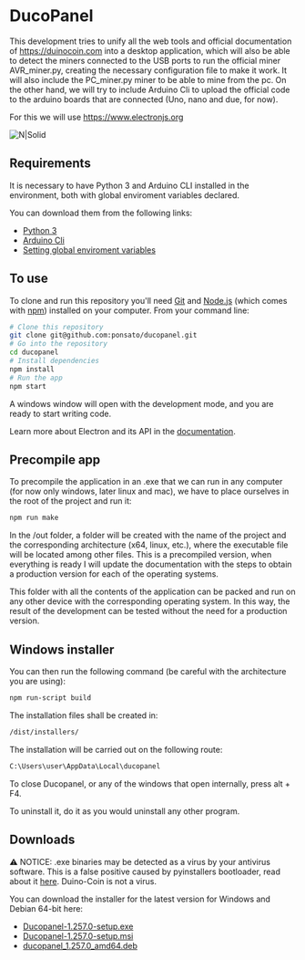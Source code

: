 # DucoPanel

This development tries to unify all the web tools and official documentation of https://duinocoin.com into a desktop application, which will also be able to detect the miners connected to the USB ports to run the official miner AVR_miner.py, creating the necessary configuration file to make it work.
It will also include the PC_miner.py miner to be able to mine from the pc.
On the other hand, we will try to include Arduino Cli to upload the official code to the arduino boards that are connected (Uno, nano and due, for now).

For this we will use https://www.electronjs.org

![N|Solid](https://media.discordapp.net/attachments/677615906322382862/866087597813792768/unknown.png?width=1249&height=670)

## Requirements

It is necessary to have Python 3 and Arduino CLI installed in the environment, both with global enviroment variables declared.

You can download them from the following links:
- [Python 3](https://www.python.org/downloads/)
- [Arduino Cli](https://arduino.github.io/arduino-cli/latest/installation/)
- [Setting global enviroment variables](https://support.shotgunsoftware.com/hc/en-us/articles/114094235653-Setting-global-environment-variables-on-Windows)

## To use

To clone and run this repository you'll need [Git](https://git-scm.com) and [Node.js](https://nodejs.org/en/download/) (which comes with [npm](http://npmjs.com)) installed on your computer. From your command line:

```bash
# Clone this repository
git clone git@github.com:ponsato/ducopanel.git
# Go into the repository
cd ducopanel
# Install dependencies
npm install
# Run the app
npm start
```
A windows window will open with the development mode, and you are ready to start writing code.

Learn more about Electron and its API in the [documentation](http://electron.atom.io/docs/).

## Precompile app

To precompile the application in an .exe that we can run in any computer (for now only windows, later linux and mac), we have to place ourselves in the root of the project and run it:
```bash
npm run make
```
In the /out folder, a folder will be created with the name of the project and the corresponding architecture (x64, linux, etc.), where the executable file will be located among other files. This is a precompiled version, when everything is ready I will update the documentation with the steps to obtain a production version for each of the operating systems.

This folder with all the contents of the application can be packed and run on any other device with the corresponding operating system. In this way, the result of the development can be tested without the need for a production version.

## Windows installer

You can then run the following command (be careful with the architecture you are using):

```bash
npm run-script build
```

The installation files shall be created in:
```bash
/dist/installers/
```
The installation will be carried out on the following route:
```bash
C:\Users\user\AppData\Local\ducopanel
```

To close Ducopanel, or any of the windows that open internally, press alt + F4.

To uninstall it, do it as you would uninstall any other program.

## Downloads

⚠️ NOTICE: .exe binaries may be detected as a virus by your antivirus software. This is a false positive caused by pyinstallers bootloader, read about it [here](https://stackoverflow.com/questions/43777106/program-made-with-pyinstaller-now-seen-as-a-trojan-horse-by-avg). Duino-Coin is not a virus.

You can download the installer for the latest version for Windows and Debian 64-bit here:

- [Ducopanel-1.257.0-setup.exe](https://github.com/ponsato/ducopanel/releases/download/1.257.0/Ducopanel-1.257.0-setup.exe)
- [Ducopanel-1.257.0-setup.msi](https://github.com/ponsato/ducopanel/releases/download/1.257.0/Ducopanel-1.257.0-setup.msi)
- [ducopanel_1.257.0_amd64.deb](https://github.com/ponsato/ducopanel/releases/download/1.257.0/ducopanel_1.257.0_amd64.deb)
